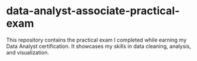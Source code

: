 # data-analyst-associate-practical-exam
This repository contains the practical exam I completed while earning my Data Analyst certification. It showcases my skills in data cleaning, analysis, and visualization.
